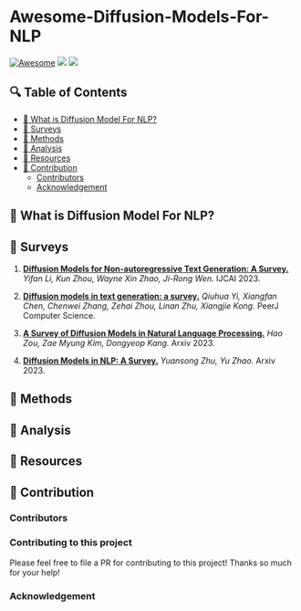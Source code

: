 # Awesome-Diffusion-Models-For-NLP

[![Awesome](https://awesome.re/badge.svg)](https://github.com/StevenYuan666/Awesome-Diffusion-based-Language-Models)
![](https://img.shields.io/github/last-commit/StevenYuan666/Awesome-Diffusion-based-Language-Models?color=green)
![](https://img.shields.io/badge/PRs-Welcome-red)

## 🔍 Table of Contents
- [🌟 What is Diffusion Model For NLP?](#-what-is-diffusion-model-for-nlp)
- [🔗 Surveys](#-surveys)
- [🎯 Methods](#-methods)
- [🤔 Analysis](#-analysis)
- [📍 Resources](#-resources)
- [🤗 Contribution](#-contribution)
  - [Contributors](#contributors)
  - [Acknowledgement](#acknowledgement)

## 🌟 What is Diffusion Model For NLP?

## 🔗 Surveys

1. [**Diffusion Models for Non-autoregressive Text Generation: A Survey.**](https://arxiv.org/abs/2303.06574) *Yifan Li, Kun Zhou, Wayne Xin Zhao, Ji-Rong Wen.* IJCAI 2023.

2. [**Diffusion models in text generation: a survey.**](https://peerj.com/articles/cs-1905/) *Qiuhua Yi, Xiangfan Chen, Chenwei Zhang, Zehai Zhou, Linan Zhu, Xiangjie Kong.* PeerJ Computer Science.

3. [**A Survey of Diffusion Models in Natural Language Processing.**](https://arxiv.org/abs/2305.14671) *Hao Zou, Zae Myung Kim, Dongyeop Kang.* Arxiv 2023.

3. [**Diffusion Models in NLP: A Survey.**](https://arxiv.org/abs/2303.07576) *Yuansong Zhu, Yu Zhao.* Arxiv 2023.


## 🎯 Methods

## 🤔 Analysis

## 📍 Resources

## 🤗 Contribution

### Contributors

### Contributing to this project
Please feel free to file a PR for contributing to this project! Thanks so much for your help!

### Acknowledgement
